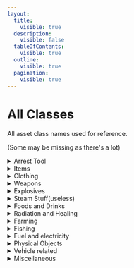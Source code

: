 ```yaml
---
layout:
  title:
    visible: true
  description:
    visible: false
  tableOfContents:
    visible: true
  outline:
    visible: true
  pagination:
    visible: true
---
```


# All Classes

All asset class names used for reference.

(Some may be missing as there's a lot)

<details>

<summary>Arrest Tool</summary>

* ItemArrestEndAsset/Arrest End Asset
* ItemArrestStartAsset/Arrest Start Asset

</details>

<details>

<summary>Items</summary>

* ItemAsset/Item Asset
* ItemSupplyAsset/Supply Asset

</details>

<details>

<summary>Clothing</summary>

* ItemBackpackAsset/Backpack Asset
* ItemBagAsset/Bag Asset
* ItemClothingAsset/Clothing Asset
* ItemGearAsset/Gear Asset
* ItemGlassesAsset/Glasses Asset
* ItemHatAsset/Hat Asset
* ItemPantsAsset/Pants Asset
* ItemShirtAsset/Shirt Asset
* ItemVestAsset/Vest Asset
* OutfitAsset/Outfit Asset

</details>

<details>

<summary>Weapons</summary>

* ItemWeaponAsset/Weapon Asset
* ItemTacticalAsset/Tactical Asset
* ItemBarrelAsset/Barrel Asset
* ItemCaliberAsset/Caliber Asset
* ItemGripAsset/Grip Asset
* ItemGunAsset/Gun Asset
* ItemMagazineAsset/Magazine Asset
* ItemMeleeAsset/Melee Asset
* ItemOpticAsset/Optic Asset
* ItemSentryAsset/Sentry Asset
* ItemSightAsset/Sight Asset
* ItemThrowableAsset/Throwable Asset

</details>

<details>

<summary>Explosives</summary>

* ItemDetonatorAsset/Detonator Asset
* ItemChargeAsset/Charge Asset

</details>

<details>

<summary>Steam Stuff(useless)</summary>

* ~~ItemBoxAsset/Box Asset~~
* ~~ItemKeyAsset/Key Asset~~

</details>

<details>

<summary>Foods and Drinks</summary>

* ItemConsumeableAsset/Consumeable Asset
* ItemFoodAsset/Food Asset
* ItemWaterAsset/Water Asset

</details>

<details>

<summary>Radiation and Healing</summary>

* ItemFilterAsset/Filter Asset
* ItemMaskAsset/Mask Asset
* ItemMedicalAsset/Medical Asset

</details>

<details>

<summary>Farming</summary>

* ItemFarmAsset/Farm Asset
* ItemGrowerAsset/Grower Asset

</details>

<details>

<summary>Fishing</summary>

* ItemFisherAsset/Fisher Asset

</details>

<details>

<summary>Fuel and electricity</summary>

* ItemFuelAsset/Fuel Asset
* ItemGeneratorAsset/Generator Asset
* ItemOilPumpAsset/Oil Pump Asset
* ItemRefillAsset/Refill Asset
* ItemTankAsset/Tank Asset

</details>

<details>

<summary>Physical Objects</summary>

* ItemPlaceableAsset/Placeable Asset
* ItemMapAsset/Map Asset
* ItemStorageAsset/Storage Asset
* ItemStructureAsset/Structure Asset
* ItemBarricadeAsset/Barricade Asset
* ItemBeaconAsset/Beacon Asset
* FoliageAsset/Foliage Asset
* LevelAsset/Level Asset
* ObjectAsset/Object Asset
* PhysicsMaterialAsset/Physics Material Asset
* PhysicsMaterialExtensionAsset/Physics Material Extension Asset
* ResourceAsset/Resource Asset
* ItemTrapAsset/Trap Asset

</details>

<details>

<summary>Vehicle related</summary>

* ItemTireAsset/Tire Asset
* ItemToolAsset/Tool Asset
* ItemVehicleRepairToolAsset/Vehicle Repair Tool Asset
* VehicleAsset/Vehicle Asset
* VehiclePhysicsProfileAsset/Vehicle Physics Profile Asset

</details>

<details>

<summary>Miscellaneous</summary>

* ItemCloudAsset/Cloud Asset
* ItemCurrencyAsset/Currency Asset
* ItemLibraryAsset/Library Asset
* CraftingBlacklistAsset/Crafting Blacklist Asset
* AnimalAsset/Animal Asset
* AirdropAsset/Airdrop Asset
* EffectAsset/Effect Asset
* NPCAsset/NPC Asset
* SpawnAsset/Spawn Asset
* StereoSongAsset/Stereo Song Asset
* WeatherAsset/Weather Asset
* ZombieDifficultyAsset/ Zombie Difficulty Asset

</details>
